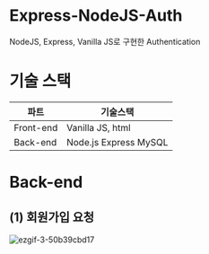 # Express-NodeJS-Auth
NodeJS, Express, Vanilla JS로 구현한 Authentication

# 기술 스택
|파트|기술스택|
|--|--|
|Front-end|Vanilla JS, html|
|Back-end|Node.js Express MySQL|

# Back-end
## (1) 회원가입 요청
![ezgif-3-50b39cbd17](https://user-images.githubusercontent.com/47571973/153737263-d43749b5-b8ff-4eae-a7c4-d188ea367468.gif)
